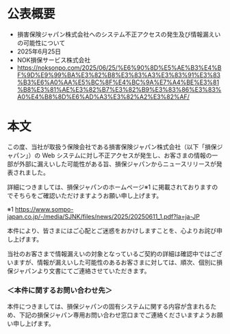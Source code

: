 # 公表概要
- 損害保険ジャパン株式会社へのシステム不正アクセスの発生及び情報漏えいの可能性について
- 2025年6月25日
- NOK損保サービス株式会社
- https://noksonpo.com/2025/06/25/%E6%90%8D%E5%AE%B3%E4%BF%9D%E9%99%BA%E3%82%B8%E3%83%A3%E3%83%91%E3%83%B3%E6%A0%AA%E5%BC%8F%E4%BC%9A%E7%A4%BE%E3%81%B8%E3%81%AE%E3%82%B7%E3%82%B9%E3%83%86%E3%83%A0%E4%B8%8D%E6%AD%A3%E3%82%A2%E3%82%AF/

# 本文
この度、当社が取扱う保険会社である損害保険ジャパン株式会社（以下「損保ジャパン」）の Web システムに対し不正アクセスが発生し、お客さまの情報の一部が外部に漏えいした可能性がある旨、損保ジャパンからニュースリリースが発表されました。


詳細につきましては、損保ジャパンのホームページ※1 に掲載されておりますのでそちらをご確認いただけますようお願い申し上げます。

※1 https://www.sompo-japan.co.jp/-/media/SJNK/files/news/2025/20250611_1.pdf?la=ja-JP

本件により、皆さまにはご心配とご迷惑をおかけしますことを、心よりお詫び申し上げます。

当社のお客さまで情報漏えいの対象となっているご契約の詳細は確認中ではございますが、情報が漏えいした可能性のあるお客さまに対しては、順次、個別に損保ジャパンより文書にてご連絡させていただきます。

### ＜本件に関するお問い合わせ先＞
本件につきましては、損保ジャパンの固有システムに関する内容が含まれるため、下記の損保ジャパン専用お問い合わせ窓口までご連絡くださいますようお願い申し上げます。
